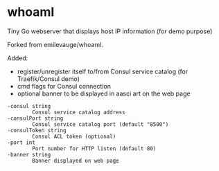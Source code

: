 # whoamI

Tiny Go webserver that displays host IP information (for demo purpose)

Forked from emilevauge/whoamI.

Added: 
 - register/unregister itself to/from Consul service catalog (for Traefik/Consul demo)
 - cmd flags for Consul connection
 - optional banner to be displayed in aasci art on the web page


```Usage: whoamI
-consul string
        Consul service catalog address
-consulPort string
        Consul service catalog port (default "8500")
-consulToken string
        Consul ACL token (optional)
-port int
        Port number for HTTP listen (default 80)
-banner string
        Banner displayed on web page
```
